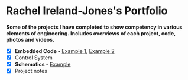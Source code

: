 <h1> Rachel Ireland-Jones's Portfolio </h1>

**Some of the projects I have completed to show competency in various elements of engineering. 
Includes overviews of each project, code, photos and videos.**

- [x] **Embedded Code -** [Example 1](https://github.com/chellij/RIJ-Portfolio/tree/master/1.%20Embedded%20Systems%20-%20Game%20Dev/source), [Example 2]()
- [x] Control System
- [x] **Schematics -** [Example](https://github.com/chellij/RIJ-Portfolio/blob/master/2.%20Arduino%20Joystick%20Programming/Schematic.png)
- [x] Project notes
